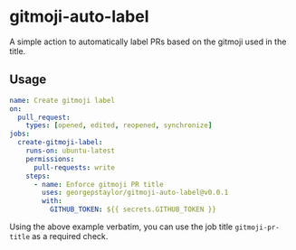 # gitmoji-auto-label

A simple action to automatically label PRs based on the gitmoji used in the title.

## Usage
```yaml
name: Create gitmoji label
on:
  pull_request:
    types: [opened, edited, reopened, synchronize]
jobs:
  create-gitmoji-label:
    runs-on: ubuntu-latest
    permissions:
      pull-requests: write
    steps:
      - name: Enforce gitmoji PR title
        uses: georgepstaylor/gitmoji-auto-label@v0.0.1
        with:
          GITHUB_TOKEN: ${{ secrets.GITHUB_TOKEN }}
```

Using the above example verbatim, you can use the job title `gitmoji-pr-title` as a required check.